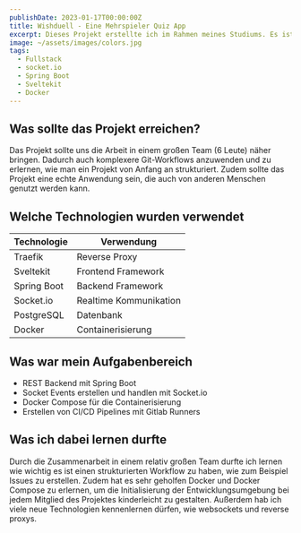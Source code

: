 ```yaml
---
publishDate: 2023-01-17T00:00:00Z
title: Wishduell - Eine Mehrspieler Quiz App
excerpt: Dieses Projekt erstellte ich im Rahmen meines Studiums. Es ist eine Mehrspieler Quiz App, die mit Socket.io realisiert wurde.
image: ~/assets/images/colors.jpg
tags:
  - Fullstack
  - socket.io
  - Spring Boot
  - Sveltekit
  - Docker
---
```


## Was sollte das Projekt erreichen?

Das Projekt sollte uns die Arbeit in einem großen Team (6 Leute) näher bringen. Dadurch auch komplexere Git-Workflows anzuwenden und zu erlernen, wie man ein Projekt von Anfang an strukturiert. Zudem sollte das Projekt eine echte Anwendung sein, die auch von anderen Menschen genutzt werden kann.

## Welche Technologien wurden verwendet

| Technologie | Verwendung             |
| ----------- | ---------------------- |
| Traefik     | Reverse Proxy          |
| Sveltekit   | Frontend Framework     |
| Spring Boot | Backend Framework      |
| Socket.io   | Realtime Kommunikation |
| PostgreSQL  | Datenbank              |
| Docker      | Containerisierung      |

## Was war mein Aufgabenbereich

- REST Backend mit Spring Boot
- Socket Events erstellen und handlen mit Socket.io
- Docker Compose für die Containerisierung
- Erstellen von CI/CD Pipelines mit Gitlab Runners

## Was ich dabei lernen durfte

Durch die Zusammenarbeit in einem relativ großen Team durfte ich lernen wie wichtig es ist einen strukturierten Workflow zu haben, wie zum Beispiel Issues zu erstellen. Zudem hat es sehr geholfen Docker und Docker Compose zu erlernen, um die Initialisierung der Entwicklungsumgebung bei jedem Mitglied des Projektes kinderleicht zu gestalten. Außerdem hab ich viele neue Technologien kennenlernen dürfen, wie websockets und reverse proxys.
